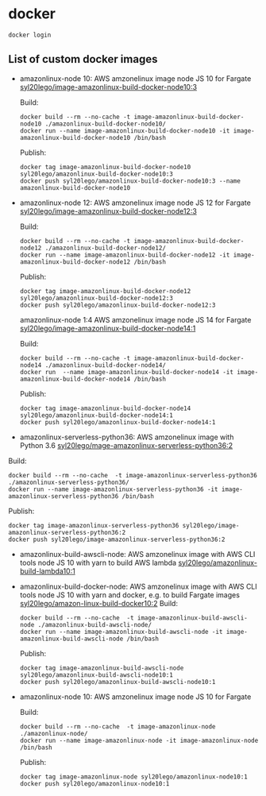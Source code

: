 # docker

```
docker login
```

## List of custom docker images

+ amazonlinux-node 10:
  AWS amzonelinux image node JS 10 for Fargate
  [syl20lego/image-amazonlinux-build-docker-node10:3](https://hub.docker.com/repository/docker/syl20lego/amazonlinux-node/general])

  Build:

  ```
  docker build --rm --no-cache -t image-amazonlinux-build-docker-node10 ./amazonlinux-build-docker-node10/
  docker run --name image-amazonlinux-build-docker-node10 -it image-amazonlinux-build-docker-node10 /bin/bash
  ```

  Publish:

  ```
  docker tag image-amazonlinux-build-docker-node10 syl20lego/amazonlinux-build-docker-node10:3
  docker push syl20lego/amazonlinux-build-docker-node10:3 --name amazonlinux-build-docker-node10
  ```

+ amazonlinux-node 12:
  AWS amzonelinux image node JS 12 for Fargate
  [syl20lego/image-amazonlinux-build-docker-node12:3](https://hub.docker.com/repository/docker/syl20lego/amazonlinux-node/general])

  Build:

  ```
  docker build --rm --no-cache -t image-amazonlinux-build-docker-node12 ./amazonlinux-build-docker-node12/
  docker run --name image-amazonlinux-build-docker-node12 -it image-amazonlinux-build-docker-node12 /bin/bash 
  ```
  Publish:

  ```
  docker tag image-amazonlinux-build-docker-node12 syl20lego/amazonlinux-build-docker-node12:3
  docker push syl20lego/amazonlinux-build-docker-node12:3
  ```

   
   amazonlinux-node 1:4
  AWS amzonelinux image node JS 14 for Fargate
  [syl20lego/image-amazonlinux-build-docker-node14:1](https://hub.docker.com/repository/docker/syl20lego/amazonlinux-node/general])

  Build:

  ```
  docker build --rm --no-cache -t image-amazonlinux-build-docker-node14 ./amazonlinux-build-docker-node14/
  docker run  --name image-amazonlinux-build-docker-node14 -it image-amazonlinux-build-docker-node14 /bin/bash
  ```
  Publish:

  ```
  docker tag image-amazonlinux-build-docker-node14 syl20lego/amazonlinux-build-docker-node14:1
  docker push syl20lego/amazonlinux-build-docker-node14:1
  ```

 + amazonlinux-serverless-python36:
  AWS amzonelinux image with Python 3.6
  [syl20lego/mage-amazonlinux-serverless-python36:2](https://hub.docker.com/repository/docker/syl20lego/amazonlinux-serverless/general])

 
  Build:

  ```
  docker build --rm --no-cache  -t image-amazonlinux-serverless-python36 ./amazonlinux-serverless-python36/
  docker run --name image-amazonlinux-serverless-python36 -it image-amazonlinux-serverless-python36 /bin/bash
  ```
  Publish:

  ```
  docker tag image-amazonlinux-serverless-python36 syl20lego/image-amazonlinux-serverless-python36:2
  docker push syl20lego/image-amazonlinux-serverless-python36:2
  ```


+ amazonlinux-build-awscli-node:
  AWS amzonelinux image with AWS CLI tools node JS 10 with yarn to build AWS lambda
  [syl20lego/amazonlinux-build-lambda10:1](https://hub.docker.com/repository/docker/syl20lego/amazonlinux-build-lambda/general])

+ amazonlinux-build-docker-node:
  AWS amzonelinux image with AWS CLI tools node JS 10 with yarn and docker, e.g. to build Fargate images
  [syl20lego/amazon-linux-build-docker10:2](https://hub.docker.com/repository/docker/syl20lego/amazonlinux-build-docker/general])
  Build:

  ```
  docker build --rm --no-cache  -t image-amazonlinux-build-awscli-node ./amazonlinux-build-awscli-node/
  docker run --name image-amazonlinux-build-awscli-node -it image-amazonlinux-build-awscli-node /bin/bash
  ```
  Publish:

  ```
  docker tag image-amazonlinux-build-awscli-node syl20lego/amazonlinux-build-awscli-node10:1
  docker push syl20lego/amazonlinux-build-awscli-node10:1
  ```


+ amazonlinux-node 10:
  AWS amzonelinux image node JS 10 for Fargate

  Build:

  ```
  docker build --rm --no-cache  -t image-amazonlinux-node ./amazonlinux-node/
  docker run --name image-amazonlinux-node -it image-amazonlinux-node /bin/bash
  ```
  Publish:

  ```
  docker tag image-amazonlinux-node syl20lego/amazonlinux-node10:1
  docker push syl20lego/amazonlinux-node10:1
  ```

